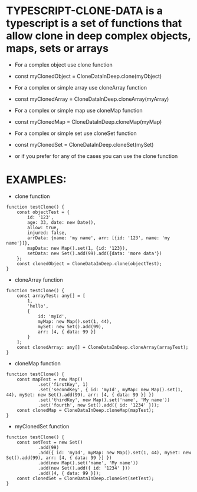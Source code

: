 # TYPESCRIPT-CLONE-DATA is a typescript is a set of functions that allow clone in deep complex objects, maps, sets or arrays
* For a complex object use clone function
- const myClonedObject = CloneDataInDeep.clone(myObject)
* For a complex or simple array use cloneArray function
- const myClonedArray = CloneDataInDeep.cloneArray(myArray)
* For a complex or simple map use cloneMap function
- const myClonedMap = CloneDataInDeep.cloneMap(myMap)
* For a complex or simple set use cloneSet function
- const myClonedSet = CloneDataInDeep.cloneSet(mySet)

* or if you prefer for any of the cases you can use the clone function

# EXAMPLES:
* clone function
```
function testClone() {
    const objectTest = {
        id: '123',
        age: 33, date: new Date(),
        allow: true,
        injured: false,
        arrData: {name: 'my name', arr: [{id: '123', name: 'my name'}]},
        mapData: new Map().set(1, {id: '123}),
        setData: new Set().add(99).add({data: 'more data'})
    };
    const clonedObject = CloneDataInDeep.clone(objectTest);
}
```

* cloneArray function
```
function testClone() {
    const arrayTest: any[] = [
        1,
        'hello',
        {
            id: 'myId',
            myMap: new Map().set(1, 44),
            mySet: new Set().add(99),
            arr: [4, { data: 99 }]
        }
    ];
    const clonedArray: any[] = CloneDataInDeep.cloneArray(arrayTest);
}
```

* cloneMap function
```
function testClone() {
    const mapTest = new Map()
            .set('firstKey', 1)
            .set('secondKey', { id: 'myId', myMap: new Map().set(1, 44), mySet: new Set().add(99), arr: [4, { data: 99 }] })
            .set('thirdKey', new Map().set('name', 'My name'))
            .set('fourth', new Set().add({ id: '1234' }));
    const clonedMap = CloneDataInDeep.cloneMap(mapTest);
}
```

* myClonedSet function
```
function testClone() {
    const setTest = new Set()
            .add(99)
            .add({ id: 'myId', myMap: new Map().set(1, 44), mySet: new Set().add(99), arr: [4, { data: 99 }] })
            .add(new Map().set('name', 'My name'))
            .add(new Set().add({ id: '1234' }))
            .add([4, { data: 99 }]);
    const clonedSet = CloneDataInDeep.cloneSet(setTest);
}
```
